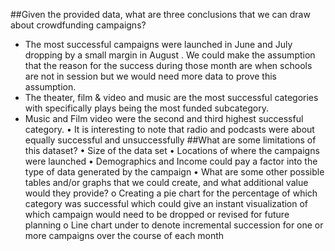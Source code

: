 ##Given the provided data, what are three conclusions that we can draw about crowdfunding campaigns?
 * The most successful campaigns were launched in June and July dropping by  a small margin  in August . We could make the assumption that the reason for the success during those month are when schools are not in session  but we would need more data to prove this assumption.  
* 	The theater, film & video and music are the most successful categories   with specifically plays being the most funded subcategory. 
* Music and Film video were the second and third highest successful category.
•	It is interesting to note that radio and podcasts were about equally successful and unsuccessfully
##What are some limitations of this dataset?
•	Size of the data set 
•	Locations of where the campaigns were launched
•	Demographics and Income could pay a factor into the type of data generated by the campaign
•	What are some other possible tables and/or graphs that we could create, and what additional value would they provide?
o	Creating a pie chart for the percentage of which category was successful which could give an instant visualization of which campaign would need to be dropped or revised for future planning
o	Line chart under to denote incremental succession for one or more campaigns over the course of each month
